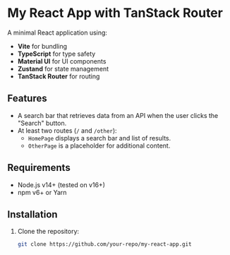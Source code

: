 # My React App with TanStack Router

A minimal React application using:
- **Vite** for bundling
- **TypeScript** for type safety
- **Material UI** for UI components
- **Zustand** for state management
- **TanStack Router** for routing

## Features

- A search bar that retrieves data from an API when the user clicks the "Search" button.
- At least two routes (`/` and `/other`):
    - `HomePage` displays a search bar and list of results.
    - `OtherPage` is a placeholder for additional content.

## Requirements

- Node.js v14+ (tested on v16+)
- npm v6+ or Yarn

## Installation

1. Clone the repository:
   ```bash
   git clone https://github.com/your-repo/my-react-app.git
```